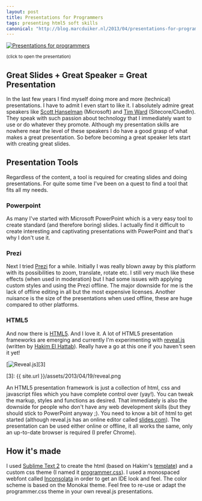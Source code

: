 ```yaml
---
layout: post
title: Presentations for Programmers
tags: presenting html5 soft skills
canonical: "http://blog.marcduiker.nl/2013/04/presentations-for-programmers.html"
---
```


<a href="http://marcduiker.azurewebsites.net/presentations/presentations%20for%20programmers.html#/" target="_blank">
  <img class="u-max-full-width" src="{{ site.url }}/assets/2013/04/19/Presentations for programmers.png" alt="Presentations for programmers">
</a>

<small>(click to open the presentation)</small>

## Great Slides + Great Speaker = Great Presentation

In the last few years I find myself doing more and more (technical) presentations. I have to admit I even start to like it. I absolutely admire great speakers like [Scott Hanselman](http://www.hanselman.com/) (Microsoft) and [Tim Ward](https://twitter.com/jerrong) (Sitecore/CluedIn). They speak with such passion about technology that I immediately want to use or do whatever they promote. Although my presentation skills are nowhere near the level of these speakers I do have a good grasp of what makes a great presentation. So before becoming a great speaker lets start with creating great slides.

<!--more-->

## Presentation Tools

Regardless of the content, a tool is required for creating slides and doing presentations. For quite some time I've been on a quest to find a tool that fits all my needs.

### Powerpoint
As many I've started with Microsoft PowerPoint which is a very easy tool to create standard (and therefore boring) slides. I actually find it difficult to create interesting and captivating presentations with PowerPoint and that's why I don't use it.

### Prezi
Next I tried [Prezi](http://prezi.com/) for a while. Initially I was really blown away by this platform with its possibilities to zoom, translate, rotate etc. I still very much like these effects (when used in moderation) but I had some issues with applying custom styles and using the Prezi offline. The major downside for me is the lack of offline editing in all but the most expensive licenses. Another nuisance is the size of the presentations when used offline, these are huge compared to other platforms.

### HTML5
And now there is [HTML5](https://developer.mozilla.org/en/docs/HTML/HTML5). And I love it. A lot of HTML5 presentation frameworks are emerging and currently I'm experimenting with [reveal.js](http://lab.hakim.se/reveal-js/#/) (written by [Hakim El Hattab](http://hakim.se/)). Really have a go at this one if you haven't seen it yet!


[![Reveal.js][4]][3]

[4]: http://lab.hakim.se/reveal-js/#/
[3]: {{ site.url }}/assets/2013/04/19/reveal.png

An HTML5 presentation framework is just a collection of html, css and javascript files which you have complete control over (yay!). You can tweak the markup, styles and functions as desired. That immediately is also the downside for people who don't have any web development skills (but they should stick to PowerPoint anyway ;). You need to know a bit of html to get started (although reveal.js has an online editor called [slides.com](http://slides.com/)). The presentation can be used either online or offline, it all works the same, only an up-to-date browser is required (I prefer Chrome).

## How it's made

I used [Sublime Text 2](http://www.sublimetext.com/2) to create the html (based on Hakim's [template](https://github.com/hakimel/reveal.js/blob/master/index.html)) and a custom css theme (I named it [programmer.css](http://marcduiker.azurewebsites.net/presentations/reveal.js/css/theme/programmer.css)). I used a monospaced webfont called [Inconsolata](http://www.google.com/fonts/specimen/Inconsolata) in order to get an IDE look and feel. The color scheme is based on the Monokai theme. Feel free to re-use or adapt the programmer.css theme in your own reveal.js presentations.